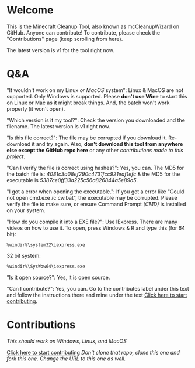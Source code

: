 # Welcome
This is the Minecraft Cleanup Tool, also known as mcCleanupWizard on GitHub. Anyone can contribute! To contribute, please check the "Contributions" page (keep scrolling from here).

The latest version is v1 for the tool right now.

# Q&A
"It wouldn't work on my Linux *or MacOS* system": Linux & MacOS are not supported. Only Windows is supported. Please **don't use Wine** to start this on Linux or Mac as it might break things. And, the batch won't work properly (it won't open).

"Which version is it my tool?": Check the version you downloaded and the filename. The latest version is v1 right now.

"Is this file correct?": The file may be corrupted if you download it. Re-download it and try again. Also, **don't download this tool from anywhere else except the GitHub repo here** or any other *contributions made to this project*.

"Can I verify the file is correct using hashes?": Yes, you can. The MD5 for the batch file is: *4081c3a08ef290c4731fcc921eaf1efc* & the MD5 for the executable is *5387ce0ff33a225c56a826844a5e89a5*.

"I got a error when opening the executable.": If you get a error like "Could not open cmd.exe /c cw.bat", the executable may be corrupted. Please verify the file to make sure, or ensure Command Prompt *(CMD)* is installed on your system.

"How do you compile it into a EXE file?": Use IExpress. There are many videos on how to use it. To open, press Windows & R and type this (for 64 bit):
```
%windir%\system32\iexpress.exe
```
32 bit system:
```
%windir%\SysWow64\iexpress.exe
```

"Is it open source?": Yes, it is open source.

"Can I contribute?": Yes, you can. Go to the contributes label under this text and follow the instructions there and mine under the text [Click here to start contributing](https://github.com/firstcontributions/first-contributions).


# Contributions
*This should work on Windows, Linux, and MacOS*

[Click here to start contributing](https://github.com/firstcontributions/first-contributions)
*Don't clone that repo, clone this one and fork this one. Change the URL to this one as well.*
